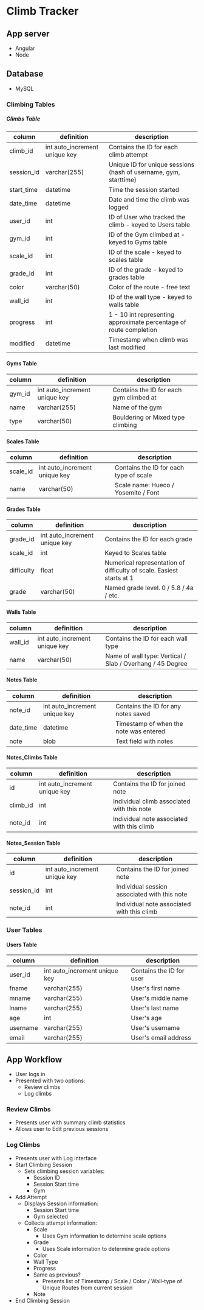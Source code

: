 # Climb Tracker


## App server
* Angular
* Node

## Database
* MySQL

### Climbing Tables
##### Climbs Table
|column|definition|description|
|---|---|---|
|climb_id|int auto_increment unique key|Contains the ID for each climb attempt|
|session_id|varchar(255)|Unique ID for unique sessions (hash of username, gym, starttime)|
|start_time|datetime|Time the session started|
|date_time|datetime|Date and time the climb was logged|
|user_id|int|ID of User who tracked the climb - keyed to Users table|
|gym_id|int|ID of the Gym climbed at - keyed to Gyms table|
|scale_id|int|ID of the scale - keyed to scales table|
|grade_id|int|ID of the grade - keyed to grades table|
|color|varchar(50)|Color of the route - free text|
|wall_id|int|ID of the wall type - keyed to walls table|
|progress|int|1 - 10 int representing approximate percentage of route completion|
|modified|datetime|Timestamp when climb was last modified|


#### Gyms Table
|column|definition|description|
|---|---|---|
|gym_id|int auto_increment unique key|Contains the ID for each gym climbed at|
|name|varchar(255)|Name of the gym|
|type|varchar(50)|Bouldering or Mixed type climbing|

#### Scales Table
|column|definition|description|
|---|---|---|
|scale_id|int auto_increment unique key|Contains the ID for each type of scale|
|name|varchar(50)|Scale name: Hueco / Yosemite / Font|

#### Grades Table
|column|definition|description|
|---|---|---|
|grade_id|int auto_increment unique key|Contains the ID for each grade|
|scale_id|int|Keyed to Scales table|
|difficulty|float|Numerical representation of difficulty of scale. Easiest starts at 1|
|grade|varchar(50)|Named grade level. 0 / 5.8 / 4a / etc.|

#### Walls Table
|column|definition|description|
|---|---|---|
|wall_id|int auto_increment unique key|Contains the ID for each wall type|
|name|varchar(50)|Name of wall type: Vertical / Slab / Overhang / 45 Degree|

#### Notes Table
|column|definition|description|
|---|---|---|
|note_id|int auto_increment unique key|Contains the ID for any notes saved|
|date_time|datetime|Timestamp of when the note was entered|
|note|blob|Text field with notes|

#### Notes_Climbs Table
|column|definition|description|
|---|---|---|
|id|int auto_increment unique key|Contains the ID for joined note|
|climb_id|int|Individual climb associated with this note|
|note_id|int|Individual note associated with this climb|

#### Notes_Session Table
|column|definition|description|
|---|---|---|
|id|int auto_increment unique key|Contains the ID for joined note|
|session_id|int|Individual session associated with this note|
|note_id|int|Individual note associated with this climb|

### User Tables
#### Users Table
|column|definition|description|
|---|---|---|
|user_id|int auto_increment unique key|Contains the ID for user|
|fname|varchar(255)|User's first name|
|mname|varchar(255)|User's middle name|
|lname|varchar(255)|User's last name|
|age|int|User's age|
|username|varchar(255)|User's username|
|email|varchar(255)|User's email address|

## App Workflow

* User logs in
* Presented with two options:
	* Review climbs
	* Log climbs

### Review Climbs

* Presents user with summary climb statistics
* Allows user to Edit previous sessions

### Log Climbs

* Presents user with Log interface
* Start Climbing Session
	* Sets climbing session variables:
		* Session ID
		* Session Start time
		* Gym
* Add Attempt
	* Displays Session information:
		* Session Start time
		* Gym selected
	* Collects attempt information:
		* Scale
			* Uses Gym information to determine scale options
		* Grade
			* Uses Scale information to determine grade options
		* Color
		* Wall Type
		* Progress
		* Same as previous?
			* Presents list of Timestamp / Scale / Color / Wall-type of Unique Routes from current session
		* Note
* End Climbing Session